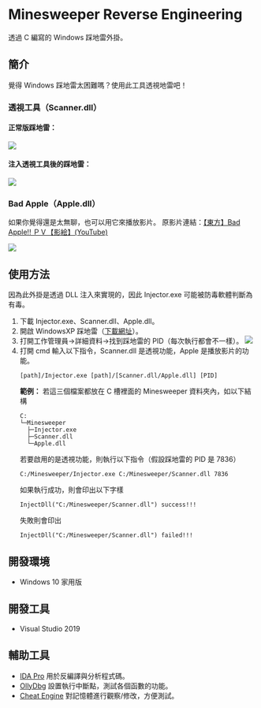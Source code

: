 # Minesweeper Reverse Engineering

透過 C 編寫的 Windows 踩地雷外掛。

## 簡介

覺得 Windows 踩地雷太困難嗎？使用此工具透視地雷吧！

### 透視工具（Scanner.dll）

#### 正常版踩地雷：
![](https://i.imgur.com/LEEZjU3.gif)


#### 注入透視工具後的踩地雷：
![](https://i.imgur.com/nOJa4qi.gif)


### Bad Apple（Apple.dll）

如果你覺得還是太無聊，也可以用它來播放影片。
原影片連結：[【東方】Bad Apple!! ＰＶ【影絵】(YouTube)](https://www.youtube.com/watch?v=FtutLA63Cp8&ab_channel=kasidid2)

![](https://i.imgur.com/dQuSTtQ.gif)

## 使用方法

因為此外掛是透過 DLL 注入來實現的，因此 Injector.exe 可能被防毒軟體判斷為有毒。

1. 下載 Injector.exe、Scanner.dll、Apple.dll。
2. 開啟 WindowsXP 踩地雷（[下載網址]((https://minesweepergame.com/download/windows-xp-minesweeper.php))）。
3. 打開工作管理員->詳細資料->找到踩地雷的 PID（每次執行都會不一樣）。
   ![](https://i.imgur.com/js2nuIm.png)
5. 打開 cmd 輸入以下指令，Scanner.dll 是透視功能，Apple 是播放影片的功能。
   ```
   [path]/Injector.exe [path]/[Scanner.dll/Apple.dll] [PID]
   ```
   **範例：**
   若這三個檔案都放在 C 槽裡面的 Minesweeper 資料夾內，如以下結構
   ```
   C:
   └─Minesweeper
     ├─Injector.exe
     ├─Scanner.dll
     └─Apple.dll
   ```
   若要啟用的是透視功能，則執行以下指令（假設踩地雷的 PID 是 7836）
   ```
   C:/Minesweeper/Injector.exe C:/Minesweeper/Scanner.dll 7836
   ```
   如果執行成功，則會印出以下字樣
   ```
   InjectDll("C:/Minesweeper/Scanner.dll") success!!!
   ```
   失敗則會印出
   ```
   InjectDll("C:/Minesweeper/Scanner.dll") failed!!!
   ```

## 開發環境

- Windows 10 家用版

## 開發工具

- Visual Studio 2019

## 輔助工具

- [IDA Pro](https://hex-rays.com/ida-pro/)
  用於反編譯與分析程式碼。
- [OllyDbg](https://www.ollydbg.de/)
  設置執行中斷點，測試各個函數的功能。
- [Cheat Engine](https://www.cheatengine.org/)
  對記憶體進行觀察/修改，方便測試。
